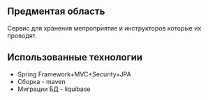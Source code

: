 

## Предментая область
Сервис для хранения мепроприятие и инструкторов которые их проводят.


## Использованные технологии

- Spring Framework+MVC+Security+JPA
- Сборка - maven
- Миграции БД - liquibase
